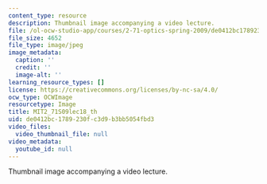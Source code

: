 ```yaml
---
content_type: resource
description: Thumbnail image accompanying a video lecture.
file: /ol-ocw-studio-app/courses/2-71-optics-spring-2009/de0412bc1789230fc3d9b3bb5054fbd3_MIT2_71S09lec18_th.jpg
file_size: 4652
file_type: image/jpeg
image_metadata:
  caption: ''
  credit: ''
  image-alt: ''
learning_resource_types: []
license: https://creativecommons.org/licenses/by-nc-sa/4.0/
ocw_type: OCWImage
resourcetype: Image
title: MIT2_71S09lec18_th
uid: de0412bc-1789-230f-c3d9-b3bb5054fbd3
video_files:
  video_thumbnail_file: null
video_metadata:
  youtube_id: null
---
```

Thumbnail image accompanying a video lecture.